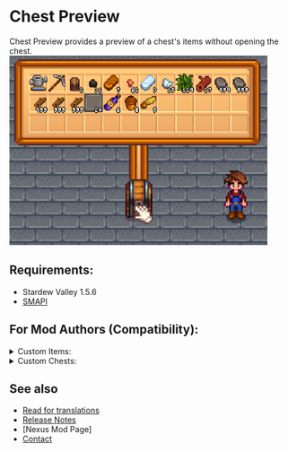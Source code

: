 # Chest Preview
Chest Preview provides a preview of a chest's items without opening the chest.  
![Preview](docs/media/Big.PNG)


## Requirements:
- Stardew Valley 1.5.6
- [SMAPI](https://smapi.io/)



## For Mod Authors (Compatibility):  

<details>
<summary>Custom Items:</summary>

Currently compatible with:
- [JsonAssets](https://www.nexusmods.com/stardewvalley/mods/1720)
- [Dynamic Game Assets](https://www.nexusmods.com/stardewvalley/mods/9365)  

If your mod adds custom items another way:
- If you add your item's sprite to the vanilla spritesheet, it should work. If not, please create a new issue with the details.
- If you DON'T add your item's sprite to the vanilla spritesheet, and use a custom way of loading the sprite, you have 2 options:  
  - Option 1: If you have an API with a way of checking if an Item is your custom type, then create an issue here or contact me so i can add your mod's items on my compatibility list.   
  - Option 2: Create a custom drawInPreview() method in your item class. The function MUST match this one (a copy of drawInMenu()):  
  `public void drawInPreview(SpriteBatch spriteBatch, Vector2 location, float scaleSize, float transparency, float layerDepth, StackDrawType drawStackNumber, Color color, bool drawShadow){}`  
    You can use [Chest Preview API](Framework/APIs/IChestPreviewAPI.cs)'s methods to check the current selected menu size.
    <details>
    <summary>DrawInPreview() example:</summary>
  
    From ItemPipes compatibility (LINK)  
    Probably, you will need to adjust: 
    - The sprite position
    - The stack numbers (tinyDigits) position
    - The quality star position
    ```c#
  
		public void drawInPreview(SpriteBatch spriteBatch, Vector2 location, float scaleSize, float transparency, float layerDepth, StackDrawType drawStackNumber, Color color, bool drawShadow)
		{
			IChestPreviewAPI api = ModEntry.ChestPreviewAPI;
			bool shouldDrawStackNumber = ((drawStackNumber == StackDrawType.Draw && this.maximumStackSize() > 1 && this.Stack > 1)
				|| drawStackNumber == StackDrawType.Draw_OneInclusive) && (double)scaleSize > 0.3 && this.Stack != int.MaxValue;
			Rectangle srcRect = new Rectangle(0, 0, 16, 16);
			int xOffSet = 0;
			int yOffSet = 0;
			int xOffSetDigit = 0;
			int yOffSetDigit = 0;
			int xOffSetQuality = 0;
			int yOffSetQuality = 0;
			//"Small"
			//String check also available 
			//api.GetPreviewSizeString().Equals("Small")
			if (api.GetPreviewSizeInt() == 0)
			{
				xOffSet = 10;
				yOffSet = 10;
				xOffSetDigit = -20;
				yOffSetDigit = -22;
				xOffSetQuality = 10;
				yOffSetQuality = -14;
			}
			//"Medium"
			//String check also available 
			//api.GetPreviewSizeString().Equals("Medium")
			else if (api.GetPreviewSizeInt() == 1)
			{
				xOffSet = 8;
				yOffSet = 8;
				xOffSetQuality = 12;
				yOffSetQuality = -8;
			}
			//"Big"
			//String check also available 
			//api.GetPreviewSizeString().Equals("Big")
			else if (api.GetPreviewSizeInt() == 2)
			{
				xOffSet = 8;
				yOffSet = 8;
				xOffSetDigit = -8;
				yOffSetDigit = -12;
				xOffSetQuality = 12;
				yOffSetQuality = -4;
			}
			//"Huge"
			//String check also available 
			//api.GetPreviewSizeString().Equals("Huge")
			else if (api.GetPreviewSizeInt() == 3)
			{
				xOffSet = 10;
				yOffSet = 10;
				xOffSetDigit = 0;
				yOffSetDigit = -2;
				xOffSetQuality = 12;
				yOffSetQuality = 2;
			}
			spriteBatch.Draw(ItemTexture, location + new Vector2((int)(32f * scaleSize) + xOffSet, (int)(32f * scaleSize) + yOffSet), srcRect, color * transparency, 0f,
				new Vector2(8f, 8f) * scaleSize, 4f * scaleSize, SpriteEffects.None, layerDepth);
			if (shouldDrawStackNumber)
			{
				var loc = location + new Vector2((float)
					(64 - Utility.getWidthOfTinyDigitString(this.Stack, 3f * scaleSize)) + 3f * scaleSize + xOffSetDigit,
					64f - 18f * scaleSize + 2f + yOffSetDigit);
				Utility.drawTinyDigits(this.Stack, spriteBatch, loc, 3f * scaleSize, 1f, color);
			}
			if (drawStackNumber != 0 && (int)quality > 0)
			{
				Microsoft.Xna.Framework.Rectangle quality_rect = (((int)quality < 4) ? new Microsoft.Xna.Framework.Rectangle(338 + ((int)quality - 1) * 8, 400, 8, 8) : new Microsoft.Xna.Framework.Rectangle(346, 392, 8, 8));
				Texture2D quality_sheet = Game1.mouseCursors;
				float yOffsetVanilla = (((int)quality < 4) ? 0f :
						(((float)Math.Cos((double)Game1.currentGameTime.TotalGameTime.Milliseconds * Math.PI / 512.0) + 1f) * 0.05f));
				spriteBatch.Draw(quality_sheet, location + new Vector2(12f + xOffSetQuality, 52f + yOffsetVanilla + yOffSetQuality),
					quality_rect, color * transparency, 0f,
					new Vector2(4f, 4f), 3f * scaleSize * (1f + yOffsetVanilla), SpriteEffects.None, layerDepth);
			}
		}
    ```  

    </details>
</details>

<details>
<summary>Custom Chests:</summary>
	
Compatible with:
- [Better Chests](https://www.nexusmods.com/stardewvalley/mods/9791)

Planned compatibility with:  
- [Expanded Storage](https://www.nexusmods.com/stardewvalley/mods/7431)
</details>


## See also
- [Read for translations](../translations.md)
- [Release Notes](release-notes.md)
- [Nexus Mod Page]
- [Contact](https://twitter.com/madded__)
